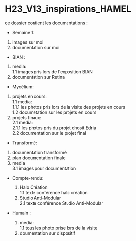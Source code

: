 # H23_V13_inspirations_HAMEL


ce dossier contient les documentations :
 * Semaine 1:
  1. images sur moi
  2. documentation sur moi
 * BIAN :
  1. media: <br>
    1.1 images pris lors de l'exposition BIAN
  2. documentation sur Retina
 * Mycélium: 
  1. projets en cours: <br>
    1.1 media: <br>
      1.1.1 les photos pris lors de la visite des projets en cours <br>
    1.2 documetation sur les projets en cours
   2. projets finaux: <br>
    2.1 media: <br>
      2.1.1 les photos pris du projet chosit Edria <br>
    2.2 documentation sur le projet final
 * Transformé:
  1. documentation transformé
  2. plan documentation finale
  3. media <br>
    3.1 images pour documentation
 * Compte-rendu: <br>
   1. Halo Création <br>
      1.1 texte conférence halo création <br>
   2. Studio Anti-Modular <br>
      2.1 texte conférence Studio Anti-Modular
      
      
  * Humain :
    1. media: <br>
      1.1 tous les photo prise lors de la visite <br>
    2. doumentation sur dispositif
      
